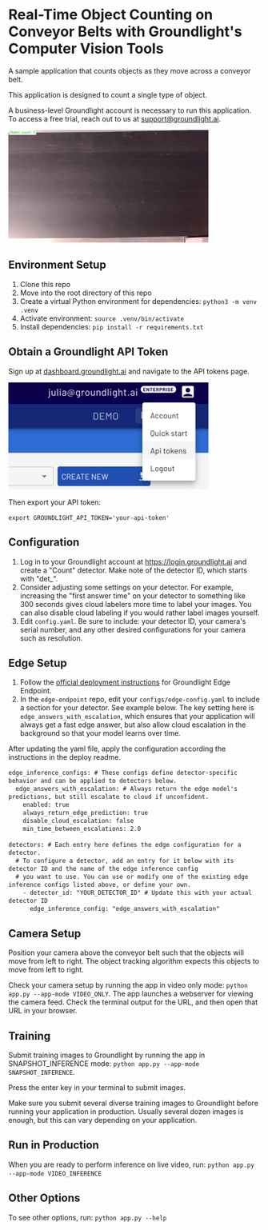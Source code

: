 # Real-Time Object Counting on Conveyor Belts with Groundlight's Computer Vision Tools

A sample application that counts objects as they move across a conveyor belt. 

This application is designed to count a single type of object. 

A business-level Groundlight account is necessary to run this application. To access a free trial, reach out to us at support@groundlight.ai.

<img src="assets/conveyor_counting.webp" alt="Items on Conveyor" width="400">

## Environment Setup
1. Clone this repo
1. Move into the root directory of this repo
1. Create a virtual Python environment for dependencies: `python3 -m venv .venv`
1. Activate environment: `source .venv/bin/activate`
1. Install dependencies: `pip install -r requirements.txt`

## Obtain a Groundlight API Token

Sign up at [dashboard.groundlight.ai](https://groundlight.ai/signup) and navigate to the API tokens page. 


<img src="assets/api_token.png" alt="API Token Page" width="400">


Then export your API token:
```
export GROUNDLIGHT_API_TOKEN='your-api-token'
```


## Configuration
1. Log in to your Groundlight account at https://login.groundlight.ai and create a "Count" detector. Make note of the detector ID, which starts with "det_". 
1. Consider adjusting some settings on your detector. For example, increasing the "first answer time" on your detector to something like 300 seconds gives cloud labelers more time to label your images. You can also disable cloud labeling if you would rather label images yourself. 
1. Edit `config.yaml`. Be sure to include: your detector ID, your camera's serial number, and any other desired configurations for your camera such as resolution.

## Edge Setup
1. Follow the [official deployment instructions](https://github.com/groundlight/edge-endpoint/blob/main/deploy/README.md) for Groundlight Edge Endpoint.
1. In the `edge-endpoint` repo, edit your `configs/edge-config.yaml` to include a section for your detector. See example below. The key setting here is `edge_answers_with_escalation`, which ensures that your application will always get a fast edge answer, but also allow cloud escalation in the background so that your model learns over time.

After updating the yaml file, apply the configuration according the instructions in the deploy readme. 

```
edge_inference_configs: # These configs define detector-specific behavior and can be applied to detectors below.
  edge_answers_with_escalation: # Always return the edge model's predictions, but still escalate to cloud if unconfident.
    enabled: true
    always_return_edge_prediction: true
    disable_cloud_escalation: false
    min_time_between_escalations: 2.0

detectors: # Each entry here defines the edge configuration for a detector.
  # To configure a detector, add an entry for it below with its detector ID and the name of the edge inference config
  # you want to use. You can use or modify one of the existing edge inference configs listed above, or define your own.
    - detector_id: "YOUR_DETECTOR_ID" # Update this with your actual detector ID
      edge_inference_config: "edge_answers_with_escalation"
```
## Camera Setup
Position your camera above the conveyor belt such that the objects will move from left to right. The object tracking algorithm expects this objects to move from left to right.

Check your camera setup by running the app in video only mode: `python app.py --app-mode VIDEO_ONLY`. The app launches a webserver for viewing the camera feed. Check the terminal output for the URL, and then open that URL in your browser. 

## Training
Submit training images to Groundlight by running the app in SNAPSHOT_INFERENCE mode: `python app.py --app-mode SNAPSHOT_INFERENCE`. 

Press the enter key in your terminal to submit images. 

Make sure you submit several diverse training images to Groundlight before running your application in production. Usually several dozen images is enough, but this can vary depending on your application.

## Run in Production
When you are ready to perform inference on live video, run: `python app.py --app-mode VIDEO_INFERENCE`

## Other Options
To see other options, run: `python app.py --help`
